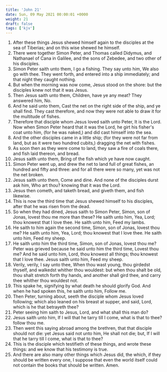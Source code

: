 ```yaml
---
title: 'John 21'
date: Sun, 09 May 2021 00:00:01 +0000
weight: 21
draft: false
tags: ['kjv'] 
---
```


1. After these things Jesus shewed himself again to the disciples at the sea of Tiberias; and on this wise shewed he himself.
2. There were together Simon Peter, and Thomas called Didymus, and Nathanael of Cana in Galilee, and the sons of Zebedee, and two other of his disciples.
3. Simon Peter saith unto them, I go a fishing. They say unto him, We also go with thee. They went forth, and entered into a ship immediately; and that night they caught nothing.
4. But when the morning was now come, Jesus stood on the shore: but the disciples knew not that it was Jesus.
5. Then Jesus saith unto them, Children, have ye any meat? They answered him, No.
6. And he said unto them, Cast the net on the right side of the ship, and ye shall find. They cast therefore, and now they were not able to draw it for the multitude of fishes.
7. Therefore that disciple whom Jesus loved saith unto Peter, It is the Lord. Now when Simon Peter heard that it was the Lord, he girt his fisher's coat unto him, (for he was naked,) and did cast himself into the sea.
8. And the other disciples came in a little ship; (for they were not far from land, but as it were two hundred cubits,) dragging the net with fishes.
9. As soon then as they were come to land, they saw a fire of coals there, and fish laid thereon, and bread.
10. Jesus saith unto them, Bring of the fish which ye have now caught.
11. Simon Peter went up, and drew the net to land full of great fishes, an hundred and fifty and three: and for all there were so many, yet was not the net broken.
12. Jesus saith unto them, Come and dine. And none of the disciples durst ask him, Who art thou? knowing that it was the Lord.
13. Jesus then cometh, and taketh bread, and giveth them, and fish likewise.
14. This is now the third time that Jesus shewed himself to his disciples, after that he was risen from the dead.
15. So when they had dined, Jesus saith to Simon Peter, Simon, son of Jonas, lovest thou me more than these? He saith unto him, Yea, Lord; thou knowest that I love thee. He saith unto him, Feed my lambs.
16. He saith to him again the second time, Simon, son of Jonas, lovest thou me? He saith unto him, Yea, Lord; thou knowest that I love thee. He saith unto him, Feed my sheep.
17. He saith unto him the third time, Simon, son of Jonas, lovest thou me? Peter was grieved because he said unto him the third time, Lovest thou me? And he said unto him, Lord, thou knowest all things; thou knowest that I love thee. Jesus saith unto him, Feed my sheep.
18. Verily, verily, I say unto thee, When thou wast young, thou girdedst thyself, and walkedst whither thou wouldest: but when thou shalt be old, thou shalt stretch forth thy hands, and another shall gird thee, and carry thee whither thou wouldest not.
19. This spake he, signifying by what death he should glorify God. And when he had spoken this, he saith unto him, Follow me.
20. Then Peter, turning about, seeth the disciple whom Jesus loved following; which also leaned on his breast at supper, and said, Lord, which is he that betrayeth thee?
21. Peter seeing him saith to Jesus, Lord, and what shall this man do?
22. Jesus saith unto him, If I will that he tarry till I come, what is that to thee? follow thou me.
23. Then went this saying abroad among the brethren, that that disciple should not die: yet Jesus said not unto him, He shall not die; but, If I will that he tarry till I come, what is that to thee?
24. This is the disciple which testifieth of these things, and wrote these things: and we know that his testimony is true.
25. And there are also many other things which Jesus did, the which, if they should be written every one, I suppose that even the world itself could not contain the books that should be written. Amen.
